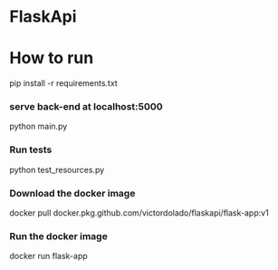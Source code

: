 # FlaskApi
# How to run

pip install -r requirements.txt

### serve back-end at localhost:5000
python main.py

### Run tests

python test_resources.py

### Download the docker image

docker pull docker.pkg.github.com/victordolado/flaskapi/flask-app:v1

### Run the docker image

docker run flask-app
